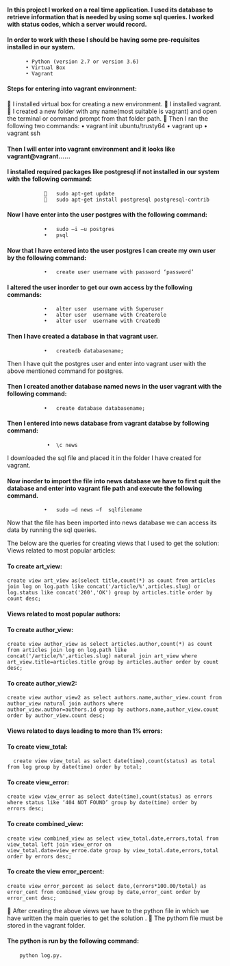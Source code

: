 #### In this project I worked on a real time application. I used its database to retrieve information that is needed by using some sql queries. I worked with status codes, which a server would record.
#### In order to work with these I should be having some pre-requisites installed in our system.
          •	Python (version 2.7 or version 3.6)
          •	Virtual Box
          •	Vagrant
#### Steps for entering into vagrant environment:
  	I installed virtual box for creating a new environment.
  	I installed vagrant.
  	I created a new folder with any name(most suitable is vagrant) and open the terminal or command prompt from that folder path.
  	Then I ran the following two commands:
                      •	vagrant init ubuntu/trusty64
                      •	vagrant up
                      •	vagrant ssh
#### Then I will enter into vagrant environment and it looks like vagrant@vagrant......
#### I  installed required packages like postgresql if not installed in our system with the      following command:
                	sudo apt-get update
                	sudo apt-get install postgresql postgresql-contrib
#### Now I have enter into the user postgres with the following command:
                •	sudo –i –u postgres
                •	psql
#### Now that I have entered into the user postgres I can create my own user by the following command:
                •	create user username with password ‘password’
#### I altered the user inorder to get our own access by the following commands:
                •	alter user  username with Superuser
                •	alter user  username with Createrole
                •	alter user  username with Createdb
#### Then I have created a database in that vagrant user.
                •	createdb databasename;
Then I have  quit the postgres user and enter into vagrant user with the above mentioned command for postgres.
#### Then I created another database named news in the user vagrant with the following command:
                •	create database databasename;
#### Then I entered into news database from vagrant databse by following command:
                 •	\c news
I downloaded the sql file and placed it in the folder I have created for vagrant.
#### Now inorder to import the file into news database we have to first quit the database and enter into vagrant file path and execute the following command.
                •	sudo –d news –f  sqlfilename
Now that the file has been imported into news database we can access its data by running the sql queries.

The below are the queries for creating views that I used to get the solution:
Views related to most popular articles:
#### To create art_view:
    create view art_view as(select title,count(*) as count from articles join log on log.path like concat('/article/%',articles.slug) or    log.status like concat('200','OK') group by articles.title order by count desc; 
#### Views related to most popular authors:
#### To create author_view:
    create view author_view as select articles.author,count(*) as count from articles join log on log.path like concat('/article/%',articles.slug) natural join art_view where art_view.title=articles.title group by articles.author order by count desc;
#### To create author_view2:
    create view author_view2 as select authors.name,author_view.count from author_view natural join authors where                  author_view.author=authors.id group by authors.name,author_view.count order by author_view.count desc;

#### Views related to days leading to more than 1% errors:
#### To create view_total:
      create view view_total as select date(time),count(status) as total from log group by date(time) order by total;
#### To create view_error:
    create view view_error as select date(time),count(status) as errors where status like ‘404 NOT FOUND’ group by date(time) order by       errors desc;
#### To create combined_view:
    create view combined_view as select view_total.date,errors,total from view_total left join view_error on                  view_total.date=view_erroe.date group by view_total.date,errors,total order by errors desc;
#### To create the view error_percent:
    create view error_percent as select date,(errors*100.00/total) as error_cent from combined_view group by date,error_cent order by       error_cent desc;
	After creating the above views we have to the python file in which we have written the main queries to get the solution .
	The pythom file must be stored in the vagrant folder.
#### The python is run by the following command:
		python log.py.

